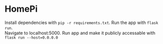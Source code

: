 # HomePi

Install dependencies with `pip -r requirements.txt`.
Run the app with `flask run`.  
Navigate to localhost:5000.
Run app and make it publicly accessable with `flask run --host=0.0.0.0`
